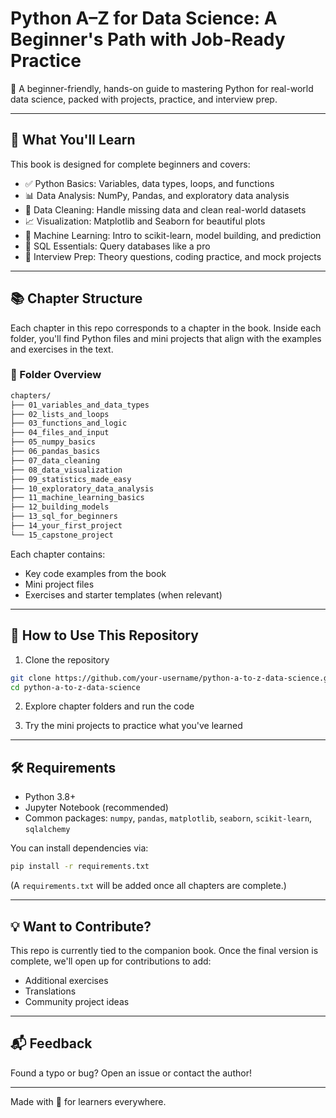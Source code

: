 
# Python A–Z for Data Science: A Beginner's Path with Job-Ready Practice

📘 A beginner-friendly, hands-on guide to mastering Python for real-world data science, packed with projects, practice, and interview prep.

---

## 🚀 What You'll Learn

This book is designed for complete beginners and covers:

- ✅ Python Basics: Variables, data types, loops, and functions
- 📊 Data Analysis: NumPy, Pandas, and exploratory data analysis
- 🧹 Data Cleaning: Handle missing data and clean real-world datasets
- 📈 Visualization: Matplotlib and Seaborn for beautiful plots
- 🧠 Machine Learning: Intro to scikit-learn, model building, and prediction
- 📂 SQL Essentials: Query databases like a pro
- 💼 Interview Prep: Theory questions, coding practice, and mock projects

---

## 📚 Chapter Structure
Each chapter in this repo corresponds to a chapter in the book. Inside each folder, you'll find Python files and mini projects that align with the examples and exercises in the text.

### 📂 Folder Overview
```bash
chapters/
├── 01_variables_and_data_types
├── 02_lists_and_loops
├── 03_functions_and_logic
├── 04_files_and_input
├── 05_numpy_basics
├── 06_pandas_basics
├── 07_data_cleaning
├── 08_data_visualization
├── 09_statistics_made_easy
├── 10_exploratory_data_analysis
├── 11_machine_learning_basics
├── 12_building_models
├── 13_sql_for_beginners
├── 14_your_first_project
└── 15_capstone_project
```

Each chapter contains:
- Key code examples from the book
- Mini project files
- Exercises and starter templates (when relevant)

---

## 🚀 How to Use This Repository
1. Clone the repository
```bash
git clone https://github.com/your-username/python-a-to-z-data-science.git
cd python-a-to-z-data-science
```

2. Explore chapter folders and run the code

3. Try the mini projects to practice what you've learned

---

## 🛠 Requirements
- Python 3.8+
- Jupyter Notebook (recommended)
- Common packages: `numpy`, `pandas`, `matplotlib`, `seaborn`, `scikit-learn`, `sqlalchemy`

You can install dependencies via:
```bash
pip install -r requirements.txt
```

(A `requirements.txt` will be added once all chapters are complete.)

---

## 💡 Want to Contribute?
This repo is currently tied to the companion book. Once the final version is complete, we'll open up for contributions to add:
- Additional exercises
- Translations
- Community project ideas

---

## 📬 Feedback
Found a typo or bug? Open an issue or contact the author!

---

Made with 💙 for learners everywhere.

